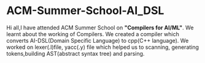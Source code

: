 # ACM-Summer-School-AI_DSL

Hi all,I have attended ACM Summer School on **"Compilers for AI/ML"**.
We learnt about the working of Compilers. We created a compiler which converts AI-DSL(Domain Specific Language) to cpp(C++ language).
We worked on lexer(.l)file, yacc(.y) file which helped us to scanning, generating tokens,building AST(abstract syntax tree) and parsing.

